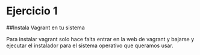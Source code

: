 # Ejercicio 1
##Instala Vagrant en tu sistema

Para instalar vagrant solo hace falta entrar en la web de vagrant y bajarse y ejecutar el instalador para el sistema operativo que queramos usar.